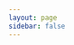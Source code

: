 ```yaml
---
layout: page
sidebar: false
---
```


<script setup>
    import {
        VPTeamPage,
        VPTeamPageTitle,
        VPTeamMembers,
        VPTeamPageSection
    } from 'vitepress/theme';

    const coreMembers = [
        {
            avatar: 'https://avatars.githubusercontent.com/u/129822410?v=4',
            name: 'Ramesh Choudhary',
            title: 'Founder of',
            desc: 'Currently working as a Senior Software Engineer at Capgemini',
            links: [
                { icon: 'github', link: 'https://github.com/Rameshchoudhary9784' },
                { icon: 'linkedin', link: 'https://www.linkedin.com/in/ramesh-choudhary-ba5590180/' }
            ],
            org: 'React Docs'
        }
    ];

    const partners = [
        {
            avatar: 'https://media.licdn.com/dms/image/D5603AQE0zQgSllaC2A/profile-displayphoto-shrink_800_800/0/1690883493340?e=1726099200&v=beta&t=Xc_AED7TVk9DVsigjDyCOrkp8T2XUuH6PZ-tPNIE6ak',
            name: 'Thyagaraju Bajanthri',
            title: 'Sr. Software Engineer',
            desc: 'Currently working at Capgemini',
            links: [
                { icon: 'github', link: '#' },
                { icon: 'linkedin', link: 'https://www.linkedin.com/in/thyagaraju-bajanthri-b51527168/' }
            ]
        },
        {
            avatar: 'https://media.licdn.com/dms/image/C5603AQFXex0zar57lg/profile-displayphoto-shrink_400_400/0/1623078569712?e=1726099200&v=beta&t=DxeANeHJA9EGvY2sEdBhXufOguokwn6_lYe5bun0sFo',
            name: 'Kishan Kumar Kulkarni',
            title: 'Sr. Software Engineer',
            desc: 'Currently working at Capgemini',
            links: [
                { icon: 'github', link: '#' },
                { icon: 'linkedin', link: 'https://www.linkedin.com/in/kishankumar-kulkarni/' }
            ]
        },
        {
            avatar: 'https://w7.pngwing.com/pngs/4/736/png-transparent-female-avatar-girl-face-woman-user-flat-classy-users-icon.png',
            name: 'Yasmeen Taj Syed',
            title: 'Associate Consultant',
            desc: 'Currently working at Capgemini',
            links: [
                { icon: 'github', link: '#' },
                { icon: 'linkedin', link: 'https://www.linkedin.com/in/yasmeen-taj-syed-2316851b5/' }
            ]
        }
    ];
</script>


<VPTeamPage>
    <VPTeamPageTitle>
        <template #title>Core Contributors</template>
        <template #lead>These are the core contributors</template>
    </VPTeamPageTitle>
    <VPTeamMembers 
        size="medium"
        :members="coreMembers"
    />
    <VPTeamPageSection>
        <template #title>Partners</template>
        <template #lead>These are the partners</template>
        <template #members>
            <VPTeamMembers 
                size="small"
                :members="partners"
            />
        </template>
    </VPTeamPageSection>
</VPTeamPage>